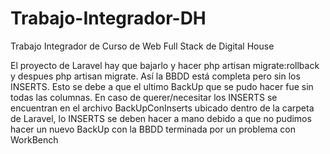 # Trabajo-Integrador-DH
Trabajo Integrador de Curso de Web Full Stack de Digital House

El proyecto de Laravel hay que bajarlo y hacer php artisan migrate:rollback y despues php artisan migrate. Así la BBDD está completa pero sin los INSERTS. Esto se debe a que el ultimo BackUp que se pudo hacer fue sin todas las columnas.
En caso de querer/necesitar los INSERTS se encuentran en el archivo BackUpConInserts ubicado dentro de la carpeta de Laravel, lo INSERTS se deben hacer a mano debido a que no pudimos hacer un nuevo BackUp con la BBDD terminada por un problema con WorkBench
